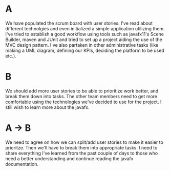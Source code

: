 # A
We have populated the scrum board with user stories. I've read about different technolgies
and even initialized a simple application utilizing them. I've tried to establish a good
workflow using tools such as javafx11's Scene Builder, maven and JUnit and tried to set up 
a project aiding the use of the MVC design pattern. I've also partaken in other 
administrative tasks (like making a UML diagram, defining our KPIs, deciding the platform 
to be used etc.).

# B
We should add more user stories to be able to prioritize work better, and break them 
down into tasks. The other team members need to get more 
comfortable using the technologies we've decided to use for the project. 
I still wish to learn more about the javafx.

# A -> B
We need to agree on how we can split/add user stories to make it easier to prioritze. 
Then we'll have to break them into appropriate tasks.
I need to share everything I've learned from the past couple of days to those who need 
a better understanding and continue reading the javafx documentation.
